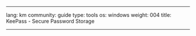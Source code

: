 

---

lang: km
community: guide
type: tools
os: windows
weight: 004
title: KeePass - Secure Password Storage

---

<stub>

